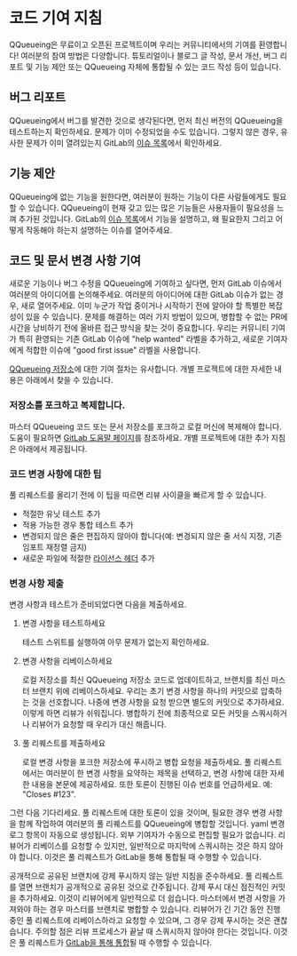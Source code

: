 # 코드 기여 지침

QQueueing은 무료이고 오픈된 프로젝트이며 우리는 커뮤니티에서의 기여를 환영합니다! 여러분의 참여 방법은 다양합니다. 튜토리얼이나 블로그 글 작성, 문서 개선, 버그 리포트 및 기능 제안 또는 QQueueing 자체에 통합될 수 있는 코드 작성 등이 있습니다.

버그 리포트
-----------

QQueueing에서 버그를 발견한 것으로 생각된다면, 먼저 최신 버전의 QQueueing을 테스트하는지 확인하세요. 문제가 이미 수정되었을 수도 있습니다. 그렇지 않은 경우, 유사한 문제가 이미 열려있는지 GitLab의 [이슈 목록](https://lab.ssafy.com/s10-final/S10P31A401/-/issues)에서 확인하세요.


기능 제안
----------------
QQueueing에 없는 기능을 원한다면, 여러분이 원하는 기능이 다른 사람들에게도 필요할 수 있습니다. QQueueing이 현재 갖고 있는 많은 기능들은 사용자들이 필요성을 느껴 추가된 것입니다. GitLab의 [이슈 목록](https://lab.ssafy.com/s10-final/S10P31A401/-/issues)에서 기능을 설명하고, 왜 필요한지 그리고 어떻게 작동해야 하는지 설명하는 이슈를 열어주세요.


코드 및 문서 변경 사항 기여
-------------------------------------------

새로운 기능이나 버그 수정을 QQueueing에 기여하고 싶다면, 먼저 GitLab 이슈에서 여러분의 아이디어를 논의해주세요. 여러분의 아이디어에 대한 GitLab 이슈가 없는 경우, 새로 열어주세요. 이미 누군가 작업 중이거나 시작하기 전에 알아야 할 특별한 복잡성이 있을 수 있습니다. 문제를 해결하는 여러 가지 방법이 있으며, 병합할 수 없는 PR에 시간을 낭비하기 전에 올바른 접근 방식을 찾는 것이 중요합니다. 우리는 커뮤니티 기여가 특히 환영되는 기존 GitLab 이슈에 "help wanted" 라벨을 추가하고, 새로운 기여자에게 적합한 이슈에 "good first issue" 라벨을 사용합니다.

[QQueueing 저장소](https://lab.ssafy.com/s10-final/S10P31A401)에 대한 기여 절차는 유사합니다. 개별 프로젝트에 대한 자세한 내용은 아래에서 찾을 수 있습니다.

### 저장소를 포크하고 복제합니다.

마스터 QQueueing 코드 또는 문서 저장소를 포크하고 로컬 머신에 복제해야 합니다. 도움이 필요하면 [GitLab 도움말 페이지](https://docs.gitlab.com/ee/user/project/repository/forking_workflow.html)를 참조하세요. 개별 프로젝트에 대한 추가 지침은 아래에서 제공됩니다.

### 코드 변경 사항에 대한 팁
풀 리퀘스트를 올리기 전에 이 팁을 따르면 리뷰 사이클을 빠르게 할 수 있습니다.

* 적절한 유닛 테스트 추가
* 적용 가능한 경우 통합 테스트 추가
* 변경되지 않은 줄은 편집하지 않아야 합니다(예: 변경되지 않은 줄 서식 지정, 기존 임포트 재정렬 금지)
* 새로운 파일에 적절한 [라이선스 헤더](https://lab.ssafy.com/s10-final/S10P31A401/-/blob/dev/LICENSE?ref_type=heads) 추가


### 변경 사항 제출

변경 사항과 테스트가 준비되었다면 다음을 제출하세요.

1. 변경 사항을 테스트하세요

    테스트 스위트를 실행하여 아무 문제가 없는지 확인하세요.

2. 변경 사항을 리베이스하세요

    로컬 저장소를 최신 QQueueing 저장소 코드로 업데이트하고, 브랜치를 최신 마스터 브랜치 위에 리베이스하세요. 우리는 초기 변경 사항을 하나의 커밋으로 압축하는 것을 선호합니다. 나중에 변경 사항을 요청 받으면 별도의 커밋으로 추가하세요. 이렇게 하면 리뷰가 쉬워집니다. 병합하기 전에 최종적으로 모든 커밋을 스쿼시하거나 리뷰어가 요청할 때 우리가 대신 해줍니다.

3. 풀 리퀘스트를 제출하세요

    로컬 변경 사항을 포크한 저장소에 푸시하고 병합 요청을 제출하세요. 풀 리퀘스트에서는 여러분이 한 변경 사항을 요약하는 제목을 선택하고, 변경 사항에 대한 자세한 내용을 본문에 제공하세요. 또한 토론이 진행된 이슈 번호를 언급하세요. 예: "Closes #123".

그런 다음 기다리세요. 풀 리퀘스트에 대한 토론이 있을 것이며, 필요한 경우 변경 사항을 함께 작업하여 여러분의 풀 리퀘스트를 QQueueing에 병합할 것입니다. yaml 변경 로그 항목이 자동으로 생성됩니다. 외부 기여자가 수동으로 편집할 필요가 없습니다. 리뷰어가 리베이스를 요청할 수 있지만, 일반적으로 마지막에 스쿼시하는 것은 하지 않아야 합니다. 이것은 풀 리퀘스트가 GitLab을 통해 통합될 때 수행할 수 있습니다.

공개적으로 공유된 브랜치에 강제 푸시하지 않는 일반 지침을 준수하세요. 풀 리퀘스트를 열면 브랜치가 공개적으로 공유된 것으로 간주됩니다. 강제 푸시 대신 점진적인 커밋을 추가하세요. 이것이 리뷰어에게 일반적으로 더 쉽습니다. 마스터에서 변경 사항을 가져와야 하는 경우 마스터를 브랜치로 병합할 수 있습니다. 리뷰어가 긴 기간 동안 진행 중인 풀 리퀘스트에 리베이스하라고 요청할 수 있으며, 그 경우 강제 푸시하는 것은 괜찮습니다. 주의할 점은 리뷰 프로세스가 끝날 때 스쿼시하지 않아야 한다는 것입니다. 이것은 풀 리퀘스트가 [GitLab을 통해 통합](https://docs.gitlab.com/ee/user/project/merge_requests/squash_and_merge.html)될 때 수행할 수 있습니다.

